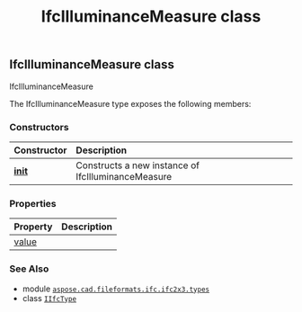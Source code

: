﻿---
title: IfcIlluminanceMeasure class
second_title: Aspose.CAD for Python via .NET API References
description: 
type: docs
weight: 580
url: /python-net/aspose.cad.fileformats.ifc.ifc2x3.types/ifcilluminancemeasure/
is_root: false
---

## IfcIlluminanceMeasure class

IfcIlluminanceMeasure



The IfcIlluminanceMeasure type exposes the following members:

### Constructors
| Constructor | Description |
| :- | :- |
| [__init__](/cad/python-net/aspose.cad.fileformats.ifc.ifc2x3.types/ifcilluminancemeasure/__init__/#) | Constructs a new instance of IfcIlluminanceMeasure |


### Properties
| Property | Description |
| :- | :- |
| [value](/cad/python-net/aspose.cad.fileformats.ifc.ifc2x3.types/ifcilluminancemeasure/value) |  |



### See Also
* module [`aspose.cad.fileformats.ifc.ifc2x3.types`](..)
* class [`IIfcType`](/cad/python-net/aspose.cad.fileformats.ifc/iifctype)
